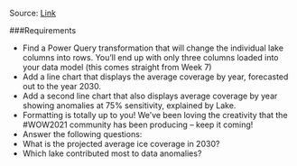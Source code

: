 Source: [Link](https://www.workout-wednesday.com/2021/03/02/pbi-2021-w09/)

###Requirements

- Find a Power Query transformation that will change the individual lake columns into rows. You’ll end up with only three columns loaded into your data model (this comes straight from Week 7)
- Add a line chart that displays the average coverage by year, forecasted out to the year 2030.
- Add a second line chart that also displays average coverage by year showing anomalies at 75% sensitivity, explained by Lake. 
- Formatting is totally up to you! We’ve been loving the creativity that the #WOW2021 community has been producing – keep it coming!
- Answer the following questions:
 - What is the projected average ice coverage in 2030?
 - Which lake contributed most to data anomalies?

